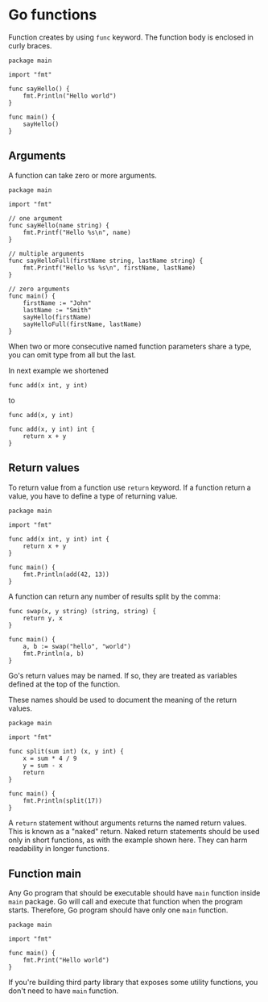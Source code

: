 # Go functions

Function creates by using `func` keyword. The function body is enclosed in curly braces.

```
package main

import "fmt"

func sayHello() {
    fmt.Println("Hello world")
}

func main() {
    sayHello()
}
```

## Arguments

A function can take zero or more arguments.

```
package main

import "fmt"

// one argument
func sayHello(name string) {
    fmt.Printf("Hello %s\n", name)
}

// multiple arguments
func sayHelloFull(firstName string, lastName string) {
    fmt.Printf("Hello %s %s\n", firstName, lastName)
}

// zero arguments
func main() {
    firstName := "John"
    lastName := "Smith"
    sayHello(firstName)
    sayHelloFull(firstName, lastName)
}
```

When two or more consecutive named function parameters share a type, you can omit type
from all but the last.

In next example we shortened

```
func add(x int, y int)
```

to

```
func add(x, y int)
```

```
func add(x, y int) int {
    return x + y
}
```

## Return values

To return value from a function use `return` keyword. If a function return a value, you
have to define a type of returning value.

```
package main

import "fmt"

func add(x int, y int) int {
    return x + y
}

func main() {
    fmt.Println(add(42, 13))
}
```

A function can return any number of results split by the comma:

```
func swap(x, y string) (string, string) {
    return y, x
}

func main() {
    a, b := swap("hello", "world")
    fmt.Println(a, b)
}
```

Go's return values may be named. If so, they are treated as variables defined at the top
of the function.

These names should be used to document the meaning of the return values.

```
package main

import "fmt"

func split(sum int) (x, y int) {
    x = sum * 4 / 9
    y = sum - x
    return
}

func main() {
    fmt.Println(split(17))
}
```

A `return` statement without arguments returns the named return values. This is known as
a "naked" return. Naked return statements should be used only in short functions, as
with the example shown here. They can harm readability in longer functions.

## Function main

Any Go program that should be executable should have `main` function inside `main`
package. Go will call and execute that function when the program starts. Therefore, Go
program should have only one `main` function.

```
package main

import "fmt"

func main() {
    fmt.Print("Hello world")
}
```

If you're building third party library that exposes some utility functions, you don't
need to have `main` function.
